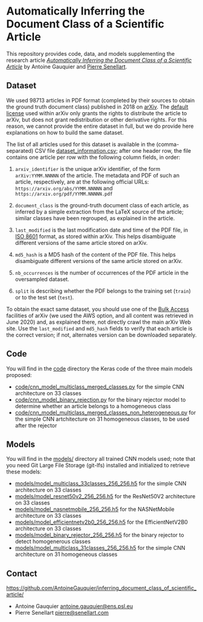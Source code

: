 # Automatically Inferring the Document Class of a Scientific Article

This repository provides code, data, and models supplementing the
research article [*Automatically Inferring the Document Class of a
Scientific Article*](article.pdf) by Antoine Gauquier and [Pierre
Senellart](https://pierre.senellart.com/).

## Dataset

We used 98713 articles in PDF format (completed by their sources to
obtain the ground truth document class) published in 2018 on
[arXiv](https://arXiv.org/). The [default
license](https://arxiv.org/licenses/nonexclusive-distrib/1.0/license.html)
used within arXiv only grants the rights to distribute the article to
arXiv, but does not grant redistribution or other derivative rights. For
this reason, we cannot provide the entire dataset in full, but we do
provide here explanations on how to build the same dataset.

The list of all articles used for this dataset is available in the
(comma-separated) CSV file [dataset_information.csv](dataset_information.csv); after one header
row, the file contains one article per row with the following column
fields, in order:

1. `arxiv_identifier` is the unique arXiv identifier, of the form
   `arXiv:YYMM.NNNNN` of the article. The metadata and PDF of such an
   article, respectively, are at the following official URLs:
   `https://arxiv.org/abs/YYMM.NNNNN` and
   `https://arxiv.org/pdf/YYMM.NNNNN.pdf`
1. `document_class` is the ground-truth document class of each article,
   as inferred by a simple extraction from the LaTeX source of the
   article; similar classes have been regrouped, as explained in the
   article.
1. `last_modified` is the last modification date and time of the PDF file, in
   [ISO 8601](https://en.wikipedia.org/wiki/ISO_8601) format, as stored within arXiv.
   This helps disambiguate different versions of the same article stored
   on arXiv.
1. `md5_hash` is a MD5 hash of the content of the PDF file. This helps
   disambiguate different versions of the same article stored on arXiv.

1. `nb_occurrences` is the number of occurrences of the PDF article in
   the oversampled dataset.

1. `split` is describing whether the PDF belongs to the training set (`train`)
   or to the test set (`test`).

To obtain the exact same dataset, you should use one of the [Bulk
Access](https://info.arxiv.org/help/bulk_data.html) facilities of arXiv
(we used the AWS option, and all content was retrieved in June 2020) and,
as explained there, not directly crawl the main arXiv Web site. Use the
`last_modified` and `md5_hash` fields to verify that each article is the
correct version; if not, alternates version can be downloaded separately.

## Code

You will find in the [code](code/) directory the Keras code of the three
main models proposed:

- [code/cnn_model_multiclass_merged_classes.py](code/cnn_model_multiclass_merged_classes.py) for the simple CNN
    architecture on 33 classes
- [code/cnn_model_binary_rejection.py](code/cnn_model_binary_rejection.py) for the binary rejector model
    to determine whether an article belongs to a homogeneous class
- [code/cnn_model_multiclass_merged_classes_non_heterogeneous.py](code/cnn_model_multiclass_merged_classes_non_heterogeneous.py) for the
    simple CNN artchitecture on 31 homogeneous classes, to be used after
    the rejector

## Models

You will find in the [models/](models) directory all trained CNN models used;
note that you need Git Large File Storage (git-lfs) installed and
initialized to retrieve these models:

- [models/model_multiclass_33classes_256_256.h5](models/model_multiclass_33classes_256_256.h5) for the simple CNN
    architecture on 33 classes
- [models/model_resnet50v2_256_256.h5](models/model_resnet50v2_256_256.h5) for the ResNet50V2 architecture on
    33 classes
- [models/model_nasnetmobile_256_256.h5](models/model_nasnetmobile_256_256.h5) for the NASNetMobile
    architecture on 33 classes
- [models/model_efficientnetv2b0_256_256.h5](models/model_efficientnetv2b0_256_256.h5) for the EfficientNetV2B0
    architecture on 33 classes
- [models/model_binary_rejector_256_256.h5](models/model_binary_rejector_256_256.h5) for the binary rejector to
    detect homogenerous classes
- [models/model_multiclass_31classes_256_256.h5](models/model_multiclass_31classes_256_256.h5) for the simple CNN
    architecture on 31 homogeneous classes

## Contact

<https://github.com/AntoineGauquier/inferring_document_class_of_scientific_article/>

* Antoine Gauquier <antoine.gauquier@ens.psl.eu>
* Pierre Senellart <pierre@senellart.com>
